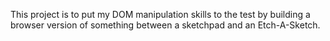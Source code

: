 This project is to put my DOM manipulation skills to the test by building a browser version of something between a sketchpad and an Etch-A-Sketch. 